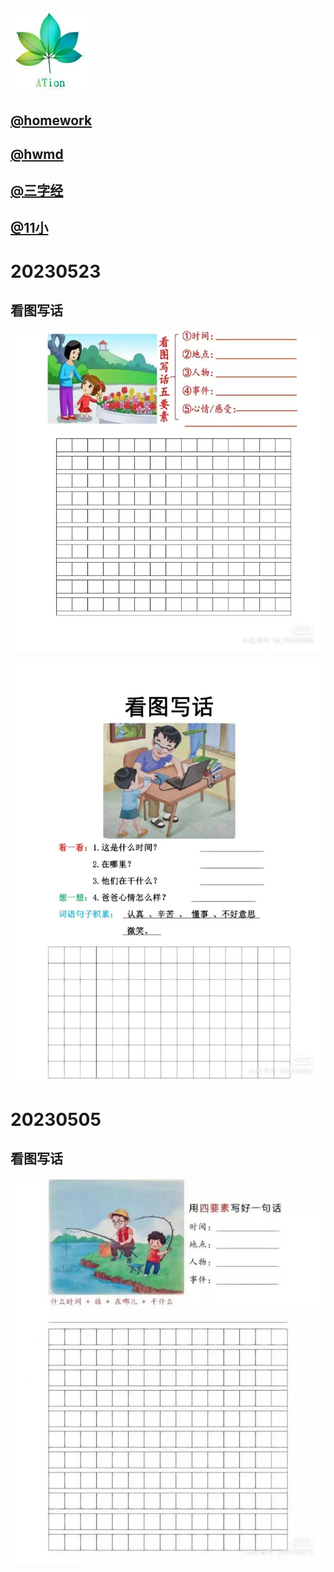 #  ![244564485](./bak/ATion01.jpg "ation126")  

## [@homework](./hw/index.html)
## [@hwmd](./hw/homework.md)
## [@三字经](./hw/3rd.html) 
## [@11小](./hw/11小.html) 



# 20230523

## 看图写话

![图1](./hw/pt/20230513_01.jpg "看图写话1")  

![图2](./hw/pt/20230513_02.jpg "看图写话2")  



# 20230505

## 看图写话

![图1](./hw/pt/20230505_01.jpg)  



